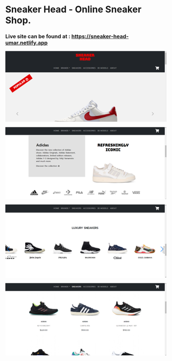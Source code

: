 # Sneaker Head - Online Sneaker Shop.

### Live site can be found at : https://sneaker-head-umar.netlify.app


![alt screenshot](https://github.com/amarborz/mockups/blob/main/sneakerHead/Screenshot%20(5).png)

![alt screenshot](https://github.com/amarborz/mockups/blob/main/sneakerHead/Screenshot%20(6).png)

![alt screenshot](https://github.com/amarborz/mockups/blob/main/sneakerHead/Screenshot%20(7).png)

![alt screenshot](https://github.com/amarborz/mockups/blob/main/sneakerHead/Screenshot%20(8).png)
